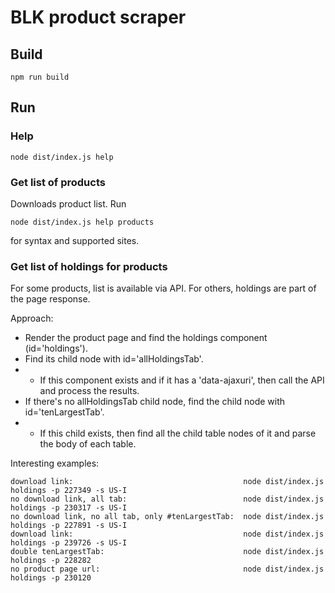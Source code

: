 # BLK product scraper

## Build

    npm run build

## Run

### Help

    node dist/index.js help

### Get list of products

Downloads product list. Run

    node dist/index.js help products

for syntax and supported sites.

### Get list of holdings for products

For some products, list is available via API. For others, holdings are part of the page response.

Approach:
- Render the product page and find the holdings component (id='holdings').
- Find its child node with id='allHoldingsTab'.
- - If this component exists and if it has a 'data-ajaxuri', then call the API and process the results.
- If there's no allHoldingsTab child node, find the child node with id='tenLargestTab'.
- - If this child exists, then find all the child table nodes of it and parse the body of each table.

Interesting examples:

    download link:                                      node dist/index.js holdings -p 227349 -s US-I
    no download link, all tab:                          node dist/index.js holdings -p 230317 -s US-I
    no download link, no all tab, only #tenLargestTab:  node dist/index.js holdings -p 227891 -s US-I
    download link:                                      node dist/index.js holdings -p 239726 -s US-I
    double tenLargestTab:                               node dist/index.js holdings -p 228282
    no product page url:                                node dist/index.js holdings -p 230120